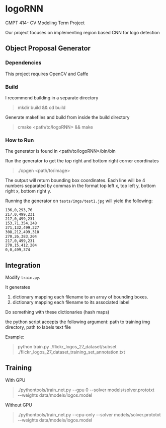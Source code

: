 # logoRNN
CMPT 414- CV Modeling Term Project

Our project focuses on implementing region based CNN for logo detection

## Object Proposal Generator

### Dependencies

This project requires OpenCV and Caffe

### Build

I recommend building in a separate directory

> mkdir build && cd build

Generate makefiles and build from inside the build directory

> cmake <path/to/logoRNN> && make

### How to Run

The generator is found in <path/to/logoRNN>/bin/bin

Run the generator to get the top right and bottom right corner coordinates

> ./opgen <path/to/image>

The output will return bounding box coordinates.
Each line will be 4 numbers separated by commas in the format top left x, top left y, bottom right x, bottom right y.

Running the generator on `tests/imgs/test1.jpg` will yield the following:

```
136,0,293,76
217,0,499,231
217,0,499,231
153,71,354,248
371,132,499,227
308,212,499,310
270,26,383,204
217,0,499,231
270,15,412,204
0,0,499,374
```

## Integration

Modify `train.py`.

It generates
1. dictionary mapping each filename to an array of bounding boxes.
2. dictionary mapping each filename to its associated label

Do something with these dictionaries (hash maps)

the python script accepts the following argument: path to training img directory, path to labels text file

Example:

> python train.py ./flickr_logos_27_dataset/subset ./flickr_logos_27_dataset_training_set_annotation.txt

## Training

With GPU

> ./pythontools/train_net.py --gpu 0 --solver models/solver.prototxt \
      --weights data/models/logos.model

Without GPU

> ./pythontools/train_net.py --cpu-only --solver models/solver.prototxt \
      --weights data/models/logos.model
